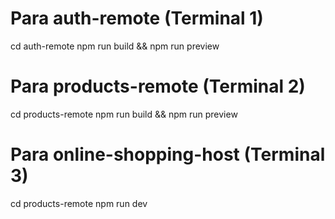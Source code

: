 # Para auth-remote (Terminal 1)
   cd auth-remote
   npm run build && npm run preview

# Para products-remote (Terminal 2)
   cd products-remote
   npm run build && npm run preview

# Para online-shopping-host (Terminal 3)
   cd products-remote
   npm run dev
